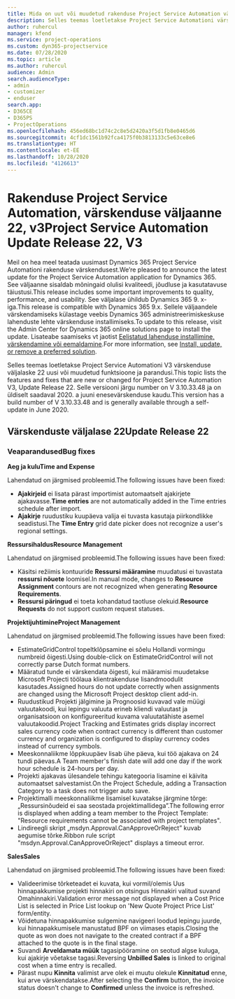```yaml
---
title: Mida on uut või muudetud rakenduse Project Service Automation värskenduse väljaandes 22, V3
description: Selles teemas loetletakse Project Service Automationi värskenduse väljalaske 22, V3 saadaolevaid funktsioone ja parandusi.
author: ruhercul
manager: kfend
ms.service: project-operations
ms.custom: dyn365-projectservice
ms.date: 07/28/2020
ms.topic: article
ms.author: ruhercul
audience: Admin
search.audienceType:
- admin
- customizer
- enduser
search.app:
- D365CE
- D365PS
- ProjectOperations
ms.openlocfilehash: 456ed68bc1d74c2c8e5d2420a3f5d1fb8e0465d6
ms.sourcegitcommit: 4cf1dc1561b92fca4175f0b3813133c5e63ce8e6
ms.translationtype: HT
ms.contentlocale: et-EE
ms.lasthandoff: 10/28/2020
ms.locfileid: "4126613"
---
```

# <a name="project-service-automation-update-release-22-v3"></a><span data-ttu-id="54339-103">Rakenduse Project Service Automation, värskenduse väljaanne 22, v3</span><span class="sxs-lookup"><span data-stu-id="54339-103">Project Service Automation Update Release 22, V3</span></span>

<span data-ttu-id="54339-104">Meil on hea meel teatada uusimast Dynamics 365 Project Service Automationi rakenduse värskendusest.</span><span class="sxs-lookup"><span data-stu-id="54339-104">We’re pleased to announce the latest update for the Project Service Automation application for Dynamics 365.</span></span> <span data-ttu-id="54339-105">See väljaanne sisaldab mõningaid olulisi kvaliteedi, jõudluse ja kasutatavuse täiustusi.</span><span class="sxs-lookup"><span data-stu-id="54339-105">This release includes some important improvements to quality, performance, and usability.</span></span> <span data-ttu-id="54339-106">See väljalase ühildub Dynamics 365 9. x-iga.</span><span class="sxs-lookup"><span data-stu-id="54339-106">This release is compatible with Dynamics 365 9.x.</span></span> <span data-ttu-id="54339-107">Sellele väljaandele värskendamiseks külastage veebis Dynamics 365 administreerimiskeskuse lahenduste lehte värskenduse installimiseks.</span><span class="sxs-lookup"><span data-stu-id="54339-107">To update to this release, visit the Admin Center for Dynamics 365 online solutions page to install the update.</span></span> <span data-ttu-id="54339-108">Lisateabe saamiseks vt jaotist [Eelistatud lahenduse installimine, värskendamine või eemaldamine](https://docs.microsoft.com/power-platform/admin/install-remove-preferred-solution).</span><span class="sxs-lookup"><span data-stu-id="54339-108">For more information, see [Install, update, or remove a preferred solution](https://docs.microsoft.com/power-platform/admin/install-remove-preferred-solution).</span></span>

<span data-ttu-id="54339-109">Selles teemas loetletakse Project Service Automationi V3 värskenduse väljalaske 22 uusi või muudetud funktsioone ja parandusi.</span><span class="sxs-lookup"><span data-stu-id="54339-109">This topic lists the features and fixes that are new or changed for Project Service Automation V3, Update Release 22.</span></span> <span data-ttu-id="54339-110">Selle versiooni järgu number on V 3.10.33.48 ja on üldiselt saadaval 2020. a juuni enesevärskenduse kaudu.</span><span class="sxs-lookup"><span data-stu-id="54339-110">This version has a build number of V 3.10.33.48 and is generally available through a self-update in June 2020.</span></span>

## <a name="update-release-22"></a><span data-ttu-id="54339-111">Värskenduste väljalase 22</span><span class="sxs-lookup"><span data-stu-id="54339-111">Update Release 22</span></span>

### <a name="bug-fixes"></a><span data-ttu-id="54339-112">Veaparandused</span><span class="sxs-lookup"><span data-stu-id="54339-112">Bug fixes</span></span>



<span data-ttu-id="54339-113">**Aeg ja kulu**</span><span class="sxs-lookup"><span data-stu-id="54339-113">**Time and Expense**</span></span>

<span data-ttu-id="54339-114">Lahendatud on järgmised probleemid.</span><span class="sxs-lookup"><span data-stu-id="54339-114">The following issues have been fixed:</span></span>

- <span data-ttu-id="54339-115">**Ajakirjeid** ei lisata pärast importimist automaatselt ajakirjete ajakavasse.</span><span class="sxs-lookup"><span data-stu-id="54339-115">**Time entries** are not automatically added in the Time entries schedule after import.</span></span>
- <span data-ttu-id="54339-116">**Ajakirje** ruudustiku kuupäeva valija ei tuvasta kasutaja piirkondlikke seadistusi.</span><span class="sxs-lookup"><span data-stu-id="54339-116">The **Time Entry** grid date picker does not recognize a user's regional settings.</span></span>

<span data-ttu-id="54339-117">**Ressursihaldus**</span><span class="sxs-lookup"><span data-stu-id="54339-117">**Resource Management**</span></span>

<span data-ttu-id="54339-118">Lahendatud on järgmised probleemid.</span><span class="sxs-lookup"><span data-stu-id="54339-118">The following issues have been fixed:</span></span>

- <span data-ttu-id="54339-119">Käsitsi režiimis kontuuride **Ressursi määramine** muudatusi ei tuvastata **ressursi nõuete** loomisel.</span><span class="sxs-lookup"><span data-stu-id="54339-119">In manual mode, changes to **Resource Assignment** contours are not recognized when generating **Resource Requirements**.</span></span>
- <span data-ttu-id="54339-120">**Ressursi päringud** ei toeta kohandatud taotluse olekuid.</span><span class="sxs-lookup"><span data-stu-id="54339-120">**Resource Requests** do not support custom request statuses.</span></span>

<span data-ttu-id="54339-121">**Projektijuhtimine**</span><span class="sxs-lookup"><span data-stu-id="54339-121">**Project Management**</span></span>

<span data-ttu-id="54339-122">Lahendatud on järgmised probleemid.</span><span class="sxs-lookup"><span data-stu-id="54339-122">The following issues have been fixed:</span></span>

- <span data-ttu-id="54339-123">EstimateGridControl topeltklõpsamine ei sõelu Hollandi vormingu numbreid õigesti.</span><span class="sxs-lookup"><span data-stu-id="54339-123">Using double-click on EstimateGridControl will not correctly parse Dutch format numbers.</span></span>
- <span data-ttu-id="54339-124">Määratud tunde ei värskendata õigesti, kui määramisi muudetakse Microsoft Projecti töölaua klientrakenduse lisandmoodulit kasutades.</span><span class="sxs-lookup"><span data-stu-id="54339-124">Assigned hours do not update correctly when assignments are changed using the Microsoft Project desktop client add-in.</span></span>
- <span data-ttu-id="54339-125">Ruudustikud Projekti jälgimine ja Prognoosid kuvavad vale müügi valuutakoodi, kui lepingu valuuta erineb kliendi valuutast ja organisatsioon on konfigureeritud kuvama valuutatähiste asemel valuutakoodid.</span><span class="sxs-lookup"><span data-stu-id="54339-125">Project Tracking and Estimates grids display incorrect sales currency code when contract currency is different than customer currency and organization is configured to display currency codes instead of currency symbols.</span></span>
- <span data-ttu-id="54339-126">Meeskonnaliikme lõppkuupäev lisab ühe päeva, kui töö ajakava on 24 tundi päevas.</span><span class="sxs-lookup"><span data-stu-id="54339-126">A Team member's finish date will add one day if the work hour schedule is 24-hours per day.</span></span>
- <span data-ttu-id="54339-127">Projekti ajakavas ülesandele tehingu kategooria lisamine ei käivita automaatset salvestamist.</span><span class="sxs-lookup"><span data-stu-id="54339-127">On the Project Schedule, adding a Transaction Category to a task does not trigger auto save.</span></span>
- <span data-ttu-id="54339-128">Projektimalli meeskonnaliikme lisamisel kuvatakse järgmine tõrge: „Ressursinõudeid ei saa seostada projektimallidega”.</span><span class="sxs-lookup"><span data-stu-id="54339-128">The following error is displayed when adding a team member to the Project Template: "Resource requirements cannot be associated with project templates".</span></span> 
- <span data-ttu-id="54339-129">Lindireegli skript „msdyn.Approval.CanApproveOrReject” kuvab aegumise tõrke.</span><span class="sxs-lookup"><span data-stu-id="54339-129">Ribbon rule script "msdyn.Approval.CanApproveOrReject" displays a timeout error.</span></span>

<span data-ttu-id="54339-130">**Sales**</span><span class="sxs-lookup"><span data-stu-id="54339-130">**Sales**</span></span>

<span data-ttu-id="54339-131">Lahendatud on järgmised probleemid.</span><span class="sxs-lookup"><span data-stu-id="54339-131">The following issues have been fixed:</span></span>

- <span data-ttu-id="54339-132">Valideerimise tõrketeadet ei kuvata, kui vormil/olemis Uus hinnapakkumise projekti hinnakiri on otsingus Hinnakiri valitud suvand Omahinnakiri.</span><span class="sxs-lookup"><span data-stu-id="54339-132">Validation error message not displayed when a Cost Price List is selected in Price List lookup on 'New Quote Project Price List' form/entity.</span></span>
- <span data-ttu-id="54339-133">Võidetuna hinnapakkumise sulgemine navigeeri loodud lepingu juurde, kui hinnapakkumisele manustatud BPF on viimases etapis.</span><span class="sxs-lookup"><span data-stu-id="54339-133">Closing the quote as won does not navigate to the created contract if a BPF attached to the quote is in the final stage.</span></span>
- <span data-ttu-id="54339-134">Suvandi **Arveldamata müük** tagasipööramine on seotud algse kuluga, kui ajakirje võetakse tagasi.</span><span class="sxs-lookup"><span data-stu-id="54339-134">Reversing **Unbilled Sales** is linked to original cost when a time entry is recalled.</span></span>
- <span data-ttu-id="54339-135">Pärast nupu **Kinnita** valimist arve olek ei muutu olekule **Kinnitatud** enne, kui arve värskendatakse.</span><span class="sxs-lookup"><span data-stu-id="54339-135">After selecting the **Confirm** button, the invoice status doesn't change to **Confirmed** unless the invoice is refreshed.</span></span>
